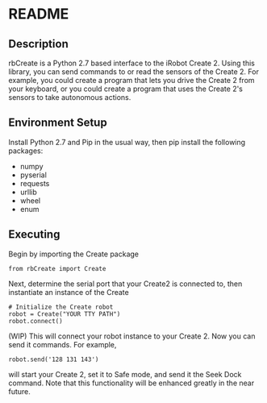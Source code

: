 # README

## Description

rbCreate is a Python 2.7 based interface to the iRobot Create 2.  Using this library, you can
send commands to or read the sensors of the Create 2.  For example, you could create a program that
lets you drive the Create 2 from your keyboard, or you could create a program that uses the Create 2's
sensors to take autonomous actions.

## Environment Setup

Install Python 2.7 and Pip in the usual way, then pip install the following packages:

- numpy
- pyserial
- requests
- urllib
- wheel
- enum

## Executing

Begin by importing the Create package

    from rbCreate import Create

Next, determine the serial port that your Create2 is connected to, then instantiate an instance of the Create

    # Initialize the Create robot
    robot = Create("YOUR TTY PATH")
    robot.connect()

(WIP) This will connect your robot instance to your Create 2.  Now you can send it commands.  For example,

    robot.send('128 131 143')

will start your Create 2, set it to Safe mode, and send it the Seek Dock command.  Note that this functionality will
be enhanced greatly in the near future.
